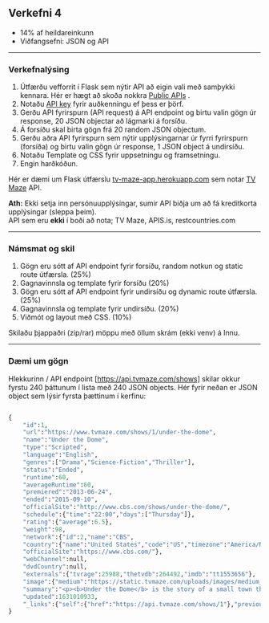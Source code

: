## Verkefni 4
- 14% af heildareinkunn
- Viðfangsefni: JSON og API

---

### Verkefnalýsing

1. Útfærðu vefforrit í Flask sem nýtir API að eigin vali með samþykki kennara. Hér er hægt að skoða nokkra [Public APIs](https://github.com/public-apis/public-apis)  . 
1. Notaðu [API key](https://en.wikipedia.org/wiki/API_key) fyrir auðkenningu ef þess er þörf.
1. Gerðu API fyrirspurn (API request) á API endpoint og birtu valin gögn úr response, 20 JSON objectar að lágmarki á forsíðu.
1. Á forsíðu skal birta gögn frá 20 random JSON objectum.
1. Gerðu aðra API fyrirspurn sem nýtir upplýsingarnar úr fyrri fyrirspurn (forsíða) og birtu valin gögn úr response, 1 JSON object á undirsíðu.
1. Notaðu Template og CSS fyrir uppsetningu og framsetningu.
1. Engin harðkóðun.

Hér er dæmi um Flask útfærslu [tv-maze-app.herokuapp.com](https://tv-maze-app.herokuapp.com/) sem notar [TV Maze](https://www.tvmaze.com/api) API.

**Ath:** Ekki setja inn persónuupplýsingar, sumir API biðja um að fá kreditkorta upplýsingar (sleppa þeim).<br>
API sem eru **ekki** í boði að nota; TV Maze, APIS.is, restcountries.com

---

### Námsmat og skil

1. Gögn eru sótt af API endpoint fyrir forsíðu, random notkun og static route útfærsla. (25%) 
1. Gagnavinnsla og template fyrir forsíðu (20%)
1. Gögn eru sótt af API endpoint fyrir undirsíðu og dynamic route útfærsla. (25%) 
1. Gagnavinnsla og template fyrir undirsíðu. (20%)
1. Viðmót og layout með CSS. (10%)

Skilaðu þjappaðri (zip/rar) möppu með öllum skrám (ekki venv) á Innu.

---

### Dæmi um gögn
Hlekkurinn / API endpoint [https://api.tvmaze.com/shows] skilar okkur fyrstu 240 þáttunum í lista með 240 JSON objects. Hér fyrir neðan er JSON object sem lýsir fyrsta þættinum í kerfinu:  
```python

{
    "id":1,
    "url":"https://www.tvmaze.com/shows/1/under-the-dome",
    "name":"Under the Dome",
    "type":"Scripted",
    "language":"English",
    "genres":["Drama","Science-Fiction","Thriller"],
    "status":"Ended",
    "runtime":60,
    "averageRuntime":60,
    "premiered":"2013-06-24",
    "ended":"2015-09-10",
    "officialSite":"http://www.cbs.com/shows/under-the-dome/",
    "schedule":{"time":"22:00","days":["Thursday"]},
    "rating":{"average":6.5},
    "weight":98,
    "network":{"id":2,"name":"CBS",
    "country":{"name":"United States","code":"US","timezone":"America/New_York"},
    "officialSite":"https://www.cbs.com/"},
    "webChannel":null,
    "dvdCountry":null,
    "externals":{"tvrage":25988,"thetvdb":264492,"imdb":"tt1553656"},
    "image":{"medium":"https://static.tvmaze.com/uploads/images/medium_portrait/81/202627.jpg","original":"https://static.tvmaze.com/uploads/images/original_untouched/81/202627.jpg"},
    "summary":"<p><b>Under the Dome</b> is the story of a small town that is suddenly and inexplicably sealed off from the rest of the world by an enormous transparent dome. The town's inhabitants must deal with surviving the post-apocalyptic conditions while searching for answers about the dome, where it came from and if and when it will go away.</p>",
    "updated":1631010933,
    "_links":{"self":{"href":"https://api.tvmaze.com/shows/1"},"previousepisode":{"href":"https://api.tvmaze.com/episodes/185054"}}
}
```

